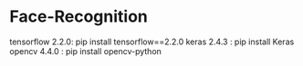 # Face-Recognition
tensorflow 2.2.0: pip install tensorflow==2.2.0 keras 2.4.3 : pip install Keras opencv 4.4.0 : pip install opencv-python
